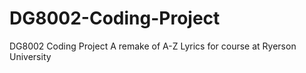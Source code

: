 # DG8002-Coding-Project
DG8002 Coding Project
A remake of A-Z Lyrics for course at Ryerson University
